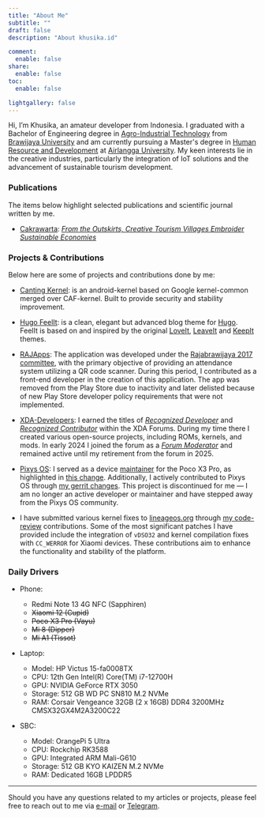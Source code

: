 ```yaml
---
title: "About Me"
subtitle: ""
draft: false
description: "About khusika.id"

comment:
  enable: false
share:
  enable: false
toc:
  enable: false

lightgallery: false
---
```


Hi, I’m Khusika, an amateur developer from Indonesia. I graduated with a Bachelor of Engineering degree in [Agro-Industrial Technology](https://tip.ub.ac.id/en/) from [Brawijaya University](https://www.ub.ac.id/en/) and am currently pursuing a Master's degree in [Human Resource and Development](https://pasca.unair.ac.id/s2-pengembangan-sumber-daya-manusia/) at [Airlangga University](https://unair.ac.id/). My keen interests lie in the creative industries, particularly the integration of IoT solutions and the advancement of sustainable tourism development.

<!--more-->
### Publications

The items below highlight selected publications and scientific journal written by me.

* [Cakrawarta](https://www.cakrawarta.com/): [_From the Outskirts, Creative Tourism Villages Embroider Sustainable Economies_](https://www.cakrawarta.com/dari-pinggiran-desa-wisata-kreatif-menyulam-ekonomi-berkelanjutan.html)

### Projects & Contributions

Below here are some of projects and contributions done by me:

* [Canting Kernel](/canting): is an android-kernel based on Google kernel-common merged over CAF-kernel. Built to provide security and stability improvement.

* [Hugo FeelIt](https://github.com/khusika/FeelIt): is a clean, elegant but advanced blog theme for [Hugo](https://gohugo.io/). FeelIt is based on and inspired by the original [LoveIt](https://github.com/dillonzq/LoveIt), [LeaveIt](https://github.com/liuzc/LeaveIt) and [KeepIt](https://github.com/Fastbyte01/KeepIt) themes.

* [RAJApps](https://play.google.com/store/apps/details?id=com.pit.qrcodesrajabrawijaya): The application was developed under the [Rajabrawijaya 2017 committee](https://rajabrawijaya.ub.ac.id/), with the primary objective of providing an attendance system utilizing a QR code scanner. During this period, I contributed as a front-end developer in the creation of this application. The app was removed from the Play Store due to inactivity and later delisted because of new Play Store developer policy requirements that were not implemented.

* [XDA-Developers](https://xdaforums.com/m/khusika.5123347/): I earned the titles of [_Recognized Developer_](https://xdaforums.com/t/recognized-developer-code-of-conduct-minimum-requirements.4510165/) and [_Recognized Contributor_](https://xdaforums.com/t/how-to-apply-to-become-a-recognized-contributor-themer-on-xda.1646309/#post-25915966) within the XDA Forums. During my time there I created various open-source projects, including ROMs, kernels, and mods. In early 2024 I joined the forum as a [_Forum Moderator_](https://docs.google.com/document/d/1lK5rP103OL3StU3q9iqwX9LU_k8XABeSQIAT3EHCqgM/pub) and remained active until my retirement from the forum in 2025.

* [Pixys OS](https://pixysos.com/): I served as a device [maintainer](https://pixysos.com/team/khusika) for the Poco X3 Pro, as highlighted in [this change](https://github.com/PixysOS/official_devices/pull/109). Additionally, I actively contributed to Pixys OS through [my gerrit changes](https://gerrit.pixysos.com/q/owner:mail%2540khusika.dev). This project is discontinued for me — I am no longer an active developer or maintainer and have stepped away from the Pixys OS community.

* I have submitted various kernel fixes to [lineageos.org](https://lineageos.org/) through [my code-review](https://review.lineageos.org/q/owner:mail@khusika.dev) contributions. Some of the most significant patches I have provided include the integration of `vDSO32` and kernel compilation fixes with `CC_WERROR` for Xiaomi devices. These contributions aim to enhance the functionality and stability of the platform.

### Daily Drivers

* Phone:
  
  - Redmi Note 13 4G NFC (Sapphiren)
  - ~~Xiaomi 12 (Cupid)~~
  - ~~Poco X3 Pro (Vayu)~~
  - ~~Mi 8 (Dipper)~~
  - ~~Mi A1 (Tissot)~~

* Laptop:
  
  - Model: HP Victus 15-fa0008TX
  - CPU: 12th Gen Intel(R) Core(TM) i7-12700H
  - GPU: NVIDIA GeForce RTX 3050
  - Storage: 512 GB WD PC SN810 M.2 NVMe
  - RAM: Corsair Vengeance 32GB (2 x 16GB) DDR4 3200MHz CMSX32GX4M2A3200C22

* SBC:
  
  - Model: OrangePi 5 Ultra
  - CPU: Rockchip RK3588
  - GPU: Integrated ARM Mali-G610
  - Storage: 512 GB KYO KAIZEN M.2 NVMe
  - RAM: Dedicated 16GB LPDDR5

---
Should you have any questions related to my articles or projects, please feel free to reach out to me via [e-mail](mailto:mail@khusika.id) or [Telegram](https://t.me/khusika).

